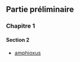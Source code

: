 
## Partie préliminaire

### Chapitre 1

#### Section 2

* [amphioxus](https://fr.wiktionary.org/wiki/amphioxus)
